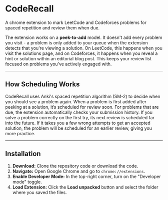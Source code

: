 # CodeRecall
A chrome extension to mark LeetCode and Codeforces problems for spaced repetition and review them when due.

The extension works on a **peek-to-add** model. It doesn't add every problem you visit - a problem is only added to your queue when the extension detects that you're viewing a solution. On LeetCode, this happens when you visit the solutions page, and on Codeforces, it happens when you reveal a hint or solution within an editorial blog post. This keeps your review list focused on problems you’ve actively engaged with.

---

## How Scheduling Works

CodeRecall uses Anki's spaced repetition algorithm (SM-2) to decide when you should see a problem again. When a problem is first added after peeking at a solution, it’s scheduled for review soon. For problems that are due, the extension automatically checks your submission history. If you solve a problem correctly on the first try, its next review is scheduled far into the future. If it takes you a few wrong attempts to get an accepted solution, the problem will be scheduled for an earlier review, giving you more practice.

---

## Installation

1.  **Download:** Clone the repository code or download the code.
2.  **Navigate:** Open Google Chrome and go to `chrome://extensions`.
3.  **Enable Developer Mode:** In the top-right corner, turn on the "Developer mode" toggle.
4.  **Load Extension:** Click the **Load unpacked** button and select the folder where you saved the files.